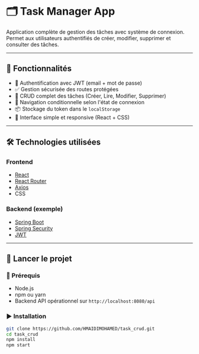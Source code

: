# 🗂️ Task Manager App

Application complète de gestion des tâches avec système de connexion.  
Permet aux utilisateurs authentifiés de créer, modifier, supprimer et consulter des tâches.

---

## 🚀 Fonctionnalités

- 🔐 Authentification avec JWT (email + mot de passe)
- ✅ Gestion sécurisée des routes protégées
- 📝 CRUD complet des tâches (Créer, Lire, Modifier, Supprimer)
- 🧭 Navigation conditionnelle selon l'état de connexion
- 📦 Stockage du token dans le `localStorage`
- 🎨 Interface simple et responsive (React + CSS)

---

## 🛠️ Technologies utilisées

### Frontend
- [React](https://reactjs.org/)
- [React Router](https://reactrouter.com/)
- [Axios](https://axios-http.com/)
- CSS

### Backend (exemple)
- [Spring Boot](https://spring.io/projects/spring-boot)
- [Spring Security](https://spring.io/projects/spring-security)
- [JWT](https://jwt.io/)

---



## 🧪 Lancer le projet

### 🔧 Prérequis

- Node.js
- npm ou yarn
- Backend API opérationnel sur `http://localhost:8080/api`

### ▶️ Installation

```bash
git clone https://github.com/HMAIDIMOHAMED/task_crud.git
cd task_crud
npm install
npm start
